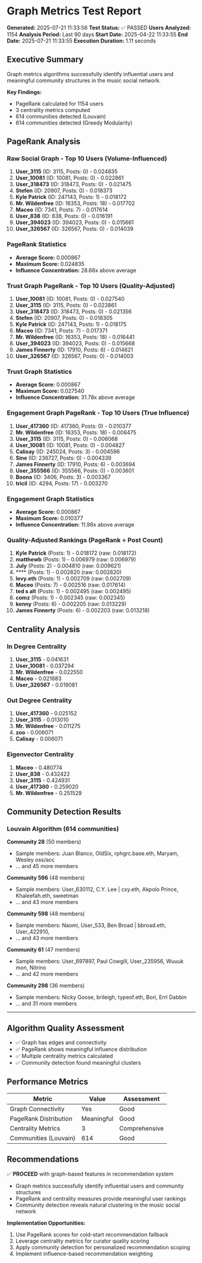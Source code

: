 # Graph Metrics Test Report

**Generated:** 2025-07-21 11:33:56
**Test Status:** ✅ PASSED
**Users Analyzed:** 1154
**Analysis Period:** Last 90 days
**Start Date:** 2025-04-22 11:33:55
**End Date:** 2025-07-21 11:33:55
**Execution Duration:** 1.11 seconds

## Executive Summary

Graph metrics algorithms successfully identify influential users and meaningful community structures in the music social network.

**Key Findings:**
- PageRank calculated for 1154 users
- 3 centrality metrics computed
- 614 communities detected (Louvain)
- 614 communities detected (Greedy Modularity)

## PageRank Analysis

### Raw Social Graph - Top 10 Users (Volume-Influenced)
1. **User_3115** (ID: 3115, Posts: 0) - 0.024835
2. **User_10081** (ID: 10081, Posts: 0) - 0.022861
3. **User_318473** (ID: 318473, Posts: 0) - 0.021475
4. **Stefen** (ID: 20907, Posts: 0) - 0.018373
5. **Kyle Patrick** (ID: 247143, Posts: 1) - 0.018172
6. **Mr. Wildenfree** (ID: 16353, Posts: 18) - 0.017702
7. **Maceo** (ID: 7341, Posts: 7) - 0.017614
8. **User_838** (ID: 838, Posts: 0) - 0.016191
9. **User_394023** (ID: 394023, Posts: 0) - 0.015661
10. **User_326567** (ID: 326567, Posts: 0) - 0.014039

### PageRank Statistics
- **Average Score:** 0.000867
- **Maximum Score:** 0.024835
- **Influence Concentration:** 28.66x above average

### Trust Graph PageRank - Top 10 Users (Quality-Adjusted)
1. **User_10081** (ID: 10081, Posts: 0) - 0.027540
2. **User_3115** (ID: 3115, Posts: 0) - 0.023861
3. **User_318473** (ID: 318473, Posts: 0) - 0.021356
4. **Stefen** (ID: 20907, Posts: 0) - 0.018305
5. **Kyle Patrick** (ID: 247143, Posts: 1) - 0.018175
6. **Maceo** (ID: 7341, Posts: 7) - 0.017371
7. **Mr. Wildenfree** (ID: 16353, Posts: 18) - 0.016441
8. **User_394023** (ID: 394023, Posts: 0) - 0.015668
9. **James Finnerty** (ID: 17910, Posts: 6) - 0.014621
10. **User_326567** (ID: 326567, Posts: 0) - 0.014003

### Trust Graph Statistics
- **Average Score:** 0.000867
- **Maximum Score:** 0.027540
- **Influence Concentration:** 31.78x above average

### Engagement Graph PageRank - Top 10 Users (True Influence)
1. **User_417360** (ID: 417360, Posts: 0) - 0.010377
2. **Mr. Wildenfree** (ID: 16353, Posts: 18) - 0.008475
3. **User_3115** (ID: 3115, Posts: 0) - 0.006068
4. **User_10081** (ID: 10081, Posts: 0) - 0.004827
5. **Calisay** (ID: 245024, Posts: 3) - 0.004596
6. **Sine** (ID: 236727, Posts: 0) - 0.004339
7. **James Finnerty** (ID: 17910, Posts: 6) - 0.003694
8. **User_355566** (ID: 355566, Posts: 0) - 0.003601
9. **Boona** (ID: 3406, Posts: 3) - 0.003367
10. **tricil** (ID: 4294, Posts: 17) - 0.003270

### Engagement Graph Statistics
- **Average Score:** 0.000867
- **Maximum Score:** 0.010377
- **Influence Concentration:** 11.98x above average

### Quality-Adjusted Rankings (PageRank ÷ Post Count)
1. **Kyle Patrick** (Posts: 1) - 0.018172 (raw: 0.018172)
2. **matthewb** (Posts: 1) - 0.006979 (raw: 0.006979)
3. **July** (Posts: 2) - 0.004810 (raw: 0.009621)
4. **** (Posts: 1) - 0.002820 (raw: 0.002820)
5. **levy.eth** (Posts: 1) - 0.002709 (raw: 0.002709)
6. **Maceo** (Posts: 7) - 0.002516 (raw: 0.017614)
7. **ted s alt** (Posts: 1) - 0.002495 (raw: 0.002495)
8. **comz** (Posts: 1) - 0.002345 (raw: 0.002345)
9. **kenny** (Posts: 6) - 0.002205 (raw: 0.013229)
10. **James Finnerty** (Posts: 6) - 0.002203 (raw: 0.013218)

## Centrality Analysis

### In Degree Centrality
1. **User_3115** - 0.041631
2. **User_10081** - 0.037294
3. **Mr. Wildenfree** - 0.022550
4. **Maceo** - 0.021683
5. **User_326567** - 0.019081

### Out Degree Centrality
1. **User_417360** - 0.025152
2. **User_3115** - 0.013010
3. **Mr. Wildenfree** - 0.011275
4. **zoo** - 0.006071
5. **Calisay** - 0.006071

### Eigenvector Centrality
1. **Maceo** - 0.480774
2. **User_838** - 0.432422
3. **User_3115** - 0.424931
4. **User_417360** - 0.259020
5. **Mr. Wildenfree** - 0.251529

## Community Detection Results

### Louvain Algorithm (614 communities)

**Community 28** (50 members)
- Sample members: Juan Blanco, OldSix, rphgrc.base.eth, Maryam, Wesley  oss/acc
- ... and 45 more members

**Community 596** (48 members)
- Sample members: User_630112, C.Y. Lee | cxy.eth, Akpolo Prince, Khaleefah.eth, sweetman
- ... and 43 more members

**Community 598** (48 members)
- Sample members: Naomi, User_533, Ben Broad | bbroad.eth, User_422910, 
- ... and 43 more members

**Community 61** (47 members)
- Sample members: User_697897, Paul Cowgill, User_235956, Wuuuk mon, Nitrino
- ... and 42 more members

**Community 298** (36 members)
- Sample members: Nicky Goose, brileigh, typeof.eth, Bori, Errl Dabbin
- ... and 31 more members

---

## Algorithm Quality Assessment

- ✅ Graph has edges and connectivity
- ✅ PageRank shows meaningful influence distribution
- ✅ Multiple centrality metrics calculated
- ✅ Community detection found meaningful clusters

## Performance Metrics

| Metric | Value | Assessment |
|--------|-------|------------|
| Graph Connectivity | Yes | Good |
| PageRank Distribution | Meaningful | Good |
| Centrality Metrics | 3 | Comprehensive |
| Communities (Louvain) | 614 | Good |

## Recommendations

✅ **PROCEED** with graph-based features in recommendation system
- Graph metrics successfully identify influential users and community structures
- PageRank and centrality measures provide meaningful user rankings
- Community detection reveals natural clustering in the music social network

**Implementation Opportunities:**
1. Use PageRank scores for cold-start recommendation fallback
2. Leverage centrality metrics for curator quality scoring
3. Apply community detection for personalized recommendation scoping
4. Implement influence-based recommendation weighting

